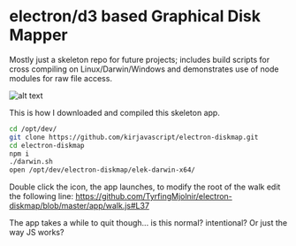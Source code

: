 # electron/d3 based Graphical Disk Mapper

Mostly just a skeleton repo for future projects; includes build scripts for cross compiling on Linux/Darwin/Windows and demonstrates use of node modules for raw file access.

![alt text](gdm.gif)

This is how I downloaded and compiled this skeleton app.

```sh
cd /opt/dev/
git clone https://github.com/kirjavascript/electron-diskmap.git
cd electron-diskmap
npm i
./darwin.sh
open /opt/dev/electron-diskmap/elek-darwin-x64/
```

Double click the icon, the app launches, to modify the root of the walk edit the following line: https://github.com/TyrfingMjolnir/electron-diskmap/blob/master/app/walk.js#L37

The app takes a while to quit though... is this normal? intentional? Or just the way JS works?
